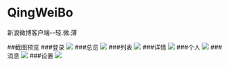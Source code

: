 # QingWeiBo
新浪微博客户端--轻.微.薄

##截图预览
###登录
![](https://github.com/eternalTruth/MyWeiBo/blob/master/截图/登录.gif)
###总览
![](https://github.com/eternalTruth/MyWeiBo/blob/master/截图/总览.gif)
###列表
![](https://github.com/eternalTruth/MyWeiBo/blob/master/截图/列表.gif)
###详情
![](https://github.com/eternalTruth/MyWeiBo/blob/master/截图/详情.gif)
###个人
![](https://github.com/eternalTruth/MyWeiBo/blob/master/截图/个人.gif)
###消息
![](https://github.com/eternalTruth/MyWeiBo/blob/master/截图/消息.gif)
###设置
![](https://github.com/eternalTruth/MyWeiBo/blob/master/截图/设置.gif)

